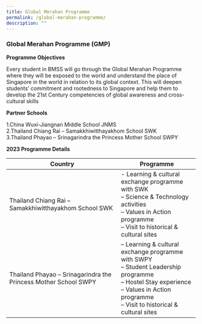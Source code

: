 ```yaml
---
title: Global Merahan Programme
permalink: /global-merahan-programme/
description: ""
---
```

### Global Merahan Programme (GMP)

**Programme Objectives**

Every student in BMSS will go through the Global Merahan Programme where they will be exposed to the world and understand the place of Singapore in the world in relation to its global context. This will deepen students’ commitment and rootedness to Singapore and help them to develop the 21st Century competencies of global awareness and cross-cultural skills

**Partner Schools**

1.China Wuxi-Jiangnan Middle School JNMS<br>
2.Thailand Chiang Rai – Samakkhiwitthayakhom School SWK<br>
3.Thailand Phayao – Srinagarindra the Princess Mother School SWPY

**2023 Programme Details**

| Country | Programme | 
|---|---|
|  Thailand Chiang Rai – Samakkhiwitthayakhom School SWK| - Learning &amp; cultural exchange programme with SWK<br>– Science &amp; Technology activities<br>– Values in Action programme<br>– Visit to historical &amp; cultural sites | 
| Thailand Phayao – Srinagarindra the Princess Mother School SWPY | – Learning &amp; cultural exchange programme with SWPY<br>– Student Leadership programme<br>– Hostel Stay experience<br>– Values in Action programme<br>– Visit to historical &amp; cultural sites |